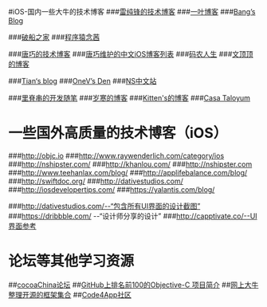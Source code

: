 #iOS-国内一些大牛的技术博客
###[雷纯锋的技术博客](http://blog.leichunfeng.com/ "--Object-C")
###[一叶博客](http://00red.com  "--Swift")
###[Bang’s Blog](http://blog.cnbang.net/  "——JSPath")

###[破船之家](http://www.cnblogs.com/wendingding/) 
###[程序猿念茜](http://blog.csdn.net/yiyaaixuexi/article/list/1  "iOS安全相关")

###[唐巧的技术博客](http://blog.devtang.com/ "iOS")
###[唐巧维护的中文iOS博客列表](https://github.com/tangqiaoboy/iOSBlogCN)
###[码农人生](http://msching.github.io/  "——iOS音频播放")
###[文顶顶的博客](http://www.cnblogs.com/wendingding/  "--iOS UI")

###[Tian‘s blog](http://devtian.me/)
###[OneV’s Den](http://onevcat.com/)
###[NS中文站](http://nshipster.cn/)

###[里脊串的开发随笔](http://adad184.com/ "－－iOS 界面布局")
###[岁寒的博客](http://lvwenhan.com/sort/ios "-- iOS Auto Layout")
###[Kitten's的博客](http://kittenyang.com/#blog "-- iOS同龄人")
###[Casa Taloyum](http://casatwy.com/iosying-yong-jia-gou-tan-kai-pian.html "--iOS应用架构篇")


# 一些国外高质量的技术博客（iOS）
###http://objc.io
###http://www.raywenderlich.com/category/ios
###http://nshipster.com/
###http://khanlou.com/
###http://nshipster.com
###http://www.teehanlax.com/blog/
###http://applifebalance.com/blog/
###http://swiftdoc.org/
###http://dativestudios.com/
###http://iosdevelopertips.com/
###https://yalantis.com/blog/

###http://dativestudios.com/--“包含所有UI界面的设计截图”
###https://dribbble.com/ --“设计师分享的设计”
###http://capptivate.co/--UI界面参考


# 论坛等其他学习资源
##[cocoaChina论坛](http://www.cocoachina.com/ios/)
##[GitHub上排名前100的Objective-C 项目简介](https://github.com/trending?l=objective-c&since=monthly)
##[网上大牛整理开源的框架集合](http://github.ibireme.com/github/list/ios/#)
##[Code4App社区](http://code4app.com/)
